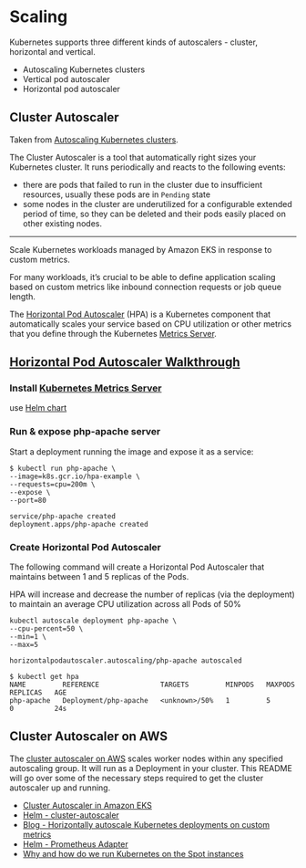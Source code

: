 # Scaling

Kubernetes supports three different kinds of autoscalers - cluster, horizontal and vertical.

* Autoscaling Kubernetes clusters
* Vertical pod autoscaler
* Horizontal pod autoscaler

## Cluster Autoscaler

Taken from [Autoscaling Kubernetes clusters][12].

The Cluster Autoscaler is a tool that automatically right sizes your Kubernetes cluster. It runs periodically and reacts to the following events:

* there are pods that failed to run in the cluster due to insufficient resources, usually these pods are in `Pending` state
* some nodes in the cluster are underutilized for a configurable extended period of time, so they can be deleted and their pods easily placed on other existing nodes.

--------------------
Scale Kubernetes workloads managed by Amazon EKS in response to custom metrics.

For many workloads, it’s crucial to be able to define application scaling based
on custom metrics like inbound connection requests or job queue length. 

The [Horizontal Pod Autoscaler][2] (HPA) is a Kubernetes component that automatically
scales your service based on CPU utilization or other metrics that you define
through the Kubernetes [Metrics Server][3].

## [Horizontal Pod Autoscaler Walkthrough][4]


### Install [Kubernetes Metrics Server][5]

use [Helm chart][6]

### Run & expose php-apache server

Start a deployment running the image and expose it as a service:
```
$ kubectl run php-apache \
--image=k8s.gcr.io/hpa-example \
--requests=cpu=200m \
--expose \
--port=80

service/php-apache created
deployment.apps/php-apache created
```

### Create Horizontal Pod Autoscaler

The following command will create a Horizontal Pod Autoscaler that maintains
between 1 and 5 replicas of the Pods. 

HPA will increase and decrease the number of replicas (via the deployment) to
maintain an average CPU utilization across all Pods of 50% 

```console
kubectl autoscale deployment php-apache \
--cpu-percent=50 \
--min=1 \
--max=5

horizontalpodautoscaler.autoscaling/php-apache autoscaled
```

```
$ kubectl get hpa
NAME         REFERENCE               TARGETS         MINPODS   MAXPODS   REPLICAS   AGE
php-apache   Deployment/php-apache   <unknown>/50%   1         5         0          24s
```


## Cluster Autoscaler on AWS

The [cluster autoscaler on AWS][7] scales worker nodes within any specified autoscaling group. It will run as a Deployment in your cluster. This README will go over some of the necessary steps required to get the cluster autoscaler up and running.

* [Cluster Autoscaler in Amazon EKS][8]
* [Helm - cluster-autoscaler][9]
* [Blog - Horizontally autoscale Kubernetes deployments on custom metrics][10]
* [Helm - Prometheus Adapter][11]
* [Why and how do we run Kubernetes on the Spot instances][13]

[1]:https://aws.amazon.com/blogs/opensource/horizontal-pod-autoscaling-eks/
[2]:https://kubernetes.io/docs/tasks/run-application/horizontal-pod-autoscale/
[3]:https://kubernetes.io/docs/tasks/debug-application-cluster/core-metrics-pipeline/#metrics-server
[4]:https://kubernetes.io/docs/tasks/run-application/horizontal-pod-autoscale-walkthrough/
[5]:https://github.com/kubernetes-incubator/metrics-server/
[6]:https://github.com/helm/charts/tree/master/stable/metrics-server
[7]:https://github.com/kubernetes/autoscaler/blob/master/cluster-autoscaler/cloudprovider/aws/README.md#cluster-autoscaler-on-aws
[8]:https://medium.com/@alejandro.millan.frias/cluster-autoscaler-in-amazon-eks-d9f787176519
[9]:https://github.com/helm/charts/tree/master/stable/cluster-autoscaler
[10]:https://banzaicloud.com/blog/k8s-horizontal-pod-autoscaler/
[11]:https://github.com/helm/charts/tree/master/stable/prometheus-adapter
[12]:https://banzaicloud.com/blog/k8s-cluster-autoscaler/
[13]:https://medium.com/preply-engineering/why-and-how-do-we-run-kubernetes-on-the-spot-instances-c88d32fb9df3